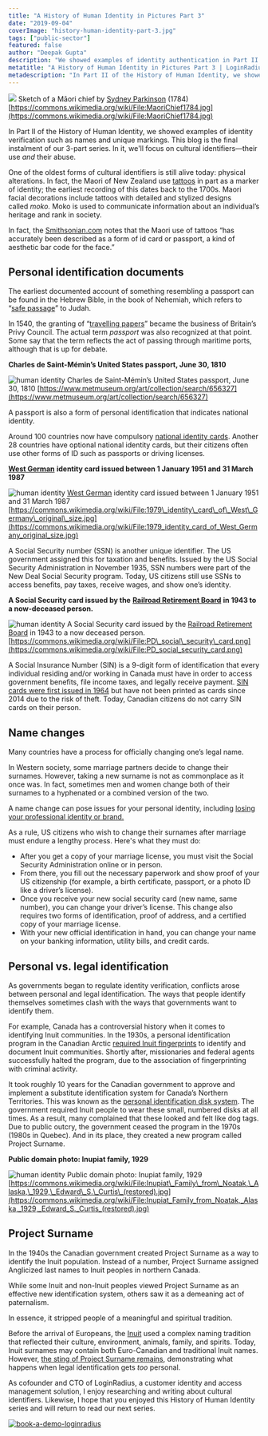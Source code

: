 ```yaml
---
title: "A History of Human Identity in Pictures Part 3"
date: "2019-09-04"
coverImage: "history-human-identity-part-3.jpg"
tags: ["public-sector"]
featured: false 
author: "Deepak Gupta"
description: "We showed examples of identity authentication in Part II of the History of Human Identity, such as names and distinctive markings. The final instalment of our 3-part series is this blog. In it, we will concentrate on cultural markers, their usage and violence."
metatitle: "A History of Human Identity in Pictures Part 3 | LoginRadius"
metadescription: "In Part II of the History of Human Identity, we showed examples of identity verification such as names and unique markings. This blog is the final instalment of our 3-part series. In it, we'll focus on cultural identifiers—their use and their abuse."
---
```


![](454px-MaoriChief1784.jpg) Sketch of a Māori chief by [Sydney Parkinson](https://en.wikipedia.org/wiki/Sydney_Parkinson) (1784) [https://commons.wikimedia.org/wiki/File:MaoriChief1784.jpg](https://commons.wikimedia.org/wiki/File:MaoriChief1784.jpg)

In Part II of the History of Human Identity, we showed examples of identity verification such as names and unique markings. This blog is the final instalment of our 3-part series. In it, we'll focus on cultural identifiers—their use _and_ their abuse.

One of the oldest forms of cultural identifiers is still alive today: physical alterations. In fact, the Maori of New Zealand use [tattoos](https://brewminate.com/the-ancient-and-mysterious-history-of-tattoos/) in part as a marker of identity; the earliest recording of this dates back to the 1700s. Maori facial decorations include tattoos with detailed and stylized designs called _moko._ Moko is used to communicate information about an individual’s heritage and rank in society. 

In fact, the [Smithsonian.com](https://www.smithsonianmag.com/history/tattoos-144038580/) notes that the Maori use of tattoos “has accurately been described as a form of id card or passport, a kind of aesthetic bar code for the face.”

## Personal identification documents

The earliest documented account of something resembling a passport can be found in the Hebrew Bible, in the book of Nehemiah, which refers to “[safe passage](https://www.theguardian.com/travel/2006/nov/17/travelnews)” to Judah. 

In 1540, the granting of “[travelling papers](https://www.theguardian.com/travel/2006/nov/17/travelnews)” became the business of Britain’s Privy Council. The actual term _passport_ was also recognized at that point. Some say that the term reflects the act of passing through maritime ports, although that is up for debate.

**Charles de Saint-Mémin’s United States passport, June 30, 1810**

![human identity ](image-2.jpeg) Charles de Saint-Mémin’s United States passport, June 30, 1810 [https://www.metmuseum.org/art/collection/search/656327](https://www.metmuseum.org/art/collection/search/656327)

A passport is also a form of personal identification that indicates national identity.

Around 100 countries now have compulsory [national identity cards](https://en.wikipedia.org/wiki/List_of_national_identity_card_policies_by_country). Another 28 countries have optional national identity cards, but their citizens often use other forms of ID such as passports or driving licenses. 

[**West German**](https://en.wikipedia.org/wiki/West_Germany) **identity card issued between 1 January 1951 and 31 March 1987**

![human identity](image-3.jpg) [West German](https://en.wikipedia.org/wiki/West_Germany) identity card issued between 1 January 1951 and 31 March 1987 [https://commons.wikimedia.org/wiki/File:1979\_identity\_card\_of\_West\_Germany\_original\_size.jpg](https://commons.wikimedia.org/wiki/File:1979_identity_card_of_West_Germany_original_size.jpg)

A Social Security number (SSN) is another unique identifier. The US  government assigned this for taxation and benefits. Issued by the US Social Security Administration in November 1935, SSN numbers were part of the New Deal Social Security program. Today, US citizens still use SSNs to access benefits, pay taxes, receive wages, and show one’s identity.

**A Social Security card issued by the** [**Railroad Retirement Board**](https://en.wikipedia.org/wiki/Railroad_Retirement_Board) **in 1943 to a now-deceased person.**

![human identity](image-4.png) A Social Security card issued by the [Railroad Retirement Board](https://en.wikipedia.org/wiki/Railroad_Retirement_Board) in 1943 to a now deceased person. [https://commons.wikimedia.org/wiki/File:PD\_social\_security\_card.png](https://commons.wikimedia.org/wiki/File:PD_social_security_card.png)

A Social Insurance Number (SIN) is a 9-digit form of identification that every individual residing and/or working in Canada must have in order to access government benefits, file income taxes, and legally receive payment. [SIN cards were first issued in 1964](https://blog.wagepoint.com/all-content/the-complete-history-of-the-social-insurance-number) but have not been printed as cards since 2014 due to the risk of theft. Today, Canadian citizens do not carry SIN cards on their person.

## Name changes

Many countries have a process for officially changing one’s legal name. 

In Western society, some marriage partners decide to change their surnames. However, taking a new surname is not as commonplace as it once was. In fact, sometimes men and women change both of their surnames to a hyphenated or a combined version of the two. 

A name change can pose issues for your personal identity, including [losing your professional identity or brand.](https://www.healthyway.com/content/heres-why-changing-your-name-when-you-get-married-can-actually-be-a-terrible-idea/) 

As a rule, US citizens who wish to change their surnames after marriage must endure a lengthy process. Here's what they must do:

- After you get a copy of your marriage license, you must visit the Social Security Administration online or in person.
- From there, you fill out the necessary paperwork and show proof of your US citizenship (for example, a birth certificate, passport, or a photo ID like a driver’s license). 
- Once you receive your new social security card (new name, same number), you can change your driver’s license. This change also requires two forms of identification, proof of address, and a certified copy of your marriage license.
- With your new official identification in hand, you can change your name on your banking information, utility bills, and credit cards.

## Personal vs. legal identification

As governments began to regulate identity verification, conflicts arose between personal and legal identification. The ways that people identify themselves sometimes clash with the ways that governments want to identify them.

For example, Canada has a controversial history when it comes to identifying Inuit communities. In the 1930s, a personal identification program in the Canadian Arctic [required Inuit fingerprints](https://www.thecanadianencyclopedia.ca/en/article/project-surname) to identify and document Inuit communities. Shortly after, missionaries and federal agents successfully halted the program, due to the association of fingerprinting with criminal activity. 

It took roughly 10 years for the Canadian government to approve and implement a substitute identification system for Canada’s Northern Territories. This was known as the [personal identification disk system](https://www.vice.com/en_ca/article/xd7ka4/the-little-known-history-of-how-the-canadian-government-made-inuit-wear-eskimo-tags). The government required Inuit people to wear these small, numbered disks at all times. As a result, many complained that these looked and felt like dog tags. Due to public outcry, the government ceased the program in the 1970s (1980s in Quebec). And in its place, they created a new program called Project Surname.

**Public domain photo: Inupiat family, 1929**

![human identity](image-5.jpg) Public domain photo: Inupiat family, 1929 [https://commons.wikimedia.org/wiki/File:Inupiat\_Family\_from\_Noatak,\_Alaska,\_1929,\_Edward\_S.\_Curtis\_(restored).jpg](https://commons.wikimedia.org/wiki/File:Inupiat_Family_from_Noatak,_Alaska,_1929,_Edward_S._Curtis_(restored).jpg)

## Project Surname

In the 1940s the Canadian government created Project Surname as a way to identify the Inuit population. Instead of a number, Project Surname assigned Anglicized last names to Inuit peoples in northern Canada. 

While some Inuit and non-Inuit peoples viewed Project Surname as an effective new identification system, others saw it as a demeaning act of paternalism. 

In essence, it stripped people of a meaningful and spiritual tradition. 

Before the arrival of Europeans, the [Inuit](https://www.thecanadianencyclopedia.ca/en/article/inuit/) used a complex naming tradition that reflected their culture, environment, animals, family, and spirits. Today, Inuit surnames may contain both Euro-Canadian and traditional Inuit names. However, [the sting of Project Surname remains](https://acresofsnow.ca/canadas-mandatory-eskimo-identification-tags/), demonstrating what happens when legal identification gets _too_ personal.

As cofounder and CTO of LoginRadius, a customer identity and access management solution, I enjoy researching and writing about cultural identifiers. Likewise, I hope that you enjoyed this History of Human Identity series and will return to read our next series.

[![book-a-demo-loginradius](../../assets/book-a-demo-loginradius.png)](https://www.loginradius.com/book-a-demo/)
